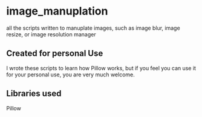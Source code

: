 # image_manuplation
all the scripts written to manuplate images, such as image blur, image resize, or image resolution manager
## Created for personal Use
I wrote these scripts to learn how Pillow works, but if you feel you can use it for your personal use, you are very much welcome.

## Libraries used

Pillow
